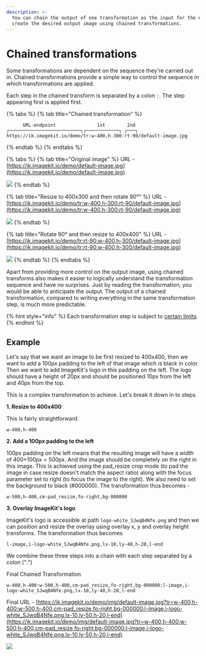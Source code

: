 ```yaml
---
description: >-
  You can chain the output of one transformation as the input for the next to
  create the desired output image using chained transformations.
---
```


# Chained transformations

Some transformations are dependent on the sequence they're carried out in. Chained transformations provide a simple way to control the sequence in which transformations are applied.

Each step in the chained transform is separated by a colon `:`. The step appearing first is applied first.                      

{% tabs %}
{% tab title="Chained transformation" %}
```markup
      URL-endpoint               1st        2nd                                  
┌──────────────────────────┐┌────────────┐ ┌───┐
https://ik.imagekit.io/demo/tr:w-400,h-300:rt-90/default-image.jpg
```
{% endtab %}
{% endtabs %}

{% tabs %}
{% tab title="Original image" %}
URL - [https://ik.imagekit.io/demo/default-image.jpg](https://ik.imagekit.io/demo/default-image.jpg)

![](https://ik.imagekit.io/demo/default-image.jpg)
{% endtab %}

{% tab title="Resize to 400x300 and then rotate 90°" %}
URL - [https://ik.imagekit.io/demo/tr:w-400,h-300:rt-90/default-image.jpg](https://ik.imagekit.io/demo/tr:w-400,h-300:rt-90/default-image.jpg)

![](https://ik.imagekit.io/demo/tr:w-400,h-300:rt-90/default-image.jpg)
{% endtab %}

{% tab title="Rotate 90° and then resize to 400x400" %}
URL - [https://ik.imagekit.io/demo/tr:rt-90:w-400,h-300/default-image.jpg](https://ik.imagekit.io/demo/tr:rt-90:w-400,h-300/default-image.jpg)

![](https://ik.imagekit.io/demo/tr:rt-90:w-400,h-300/default-image.jpg)
{% endtab %}
{% endtabs %}

Apart from providing more control on the output image, using chained transforms also makes it easier to logically understand the transformation sequence and have no surprises. Just by reading the transformation, you would be able to anticipate the output. The output of a chained transformation, compared to writing everything in the same transformation step, is much more predictable.

{% hint style="info" %}
Each transformation step is subject to [certain limits](../../limits-and-troubleshooting/limits.md#image-limits).
{% endhint %}

## Example

Let's say that we want an image to be first resized to 400x400, then we want to add a 100px padding to the left of that image which is black in color. Then we want to add ImageKit's logo in this padding on the left. The logo should have a height of 20px and should be positioned 10px from the left and 40px from the top.

This is a complex transformation to achieve. Let's break it down in to steps.

**1. Resize to 400x400**

This is fairly straightforward.

`w-400,h-400`

**2. Add a 100px padding to the left**

100px padding on the left means that the resulting image will have a width of 400+100px = 500px. And the image should be completely on the right in this image. This is achieved using the pad_resize crop mode (to pad the image in case resize doesn't match the aspect ratio) along with the focus parameter set to right (to focus the image to the right). We also need to set the background to black (#000000). The transformation thus becomes -

`w-500,h-400,cm-pad_resize,fo-right,bg-000000`

**3. Overlay ImageKit's logo**

ImageKit's logo is accessible at path `logo-white_SJwqB4Nfe.png` and then we can position and resize the overlay using overlay x, y and overlay height transforms. The transformation thus becomes

`l-image,i-logo-white_SJwqB4Nfe.png,lx-10,ly-40,h-20,l-end`

We combine these three steps into a chain with each step separated by a colon (":")

Final Chained Transformation

`w-400,h-400:w-500,h-400,cm-pad_resize,fo-right,bg-000000:l-image,i-logo-white_SJwqB4Nfe.png,lx-10,ly-40,h-20,l-end`

Final URL - [https://ik.imagekit.io/demo/img/default-image.jpg?tr=w-400,h-400:w-500,h-400,cm-pad_resize,fo-right,bg-000000:l-image,i-logo-white_SJwqB4Nfe.png,lx-10,ly-50,h-20,l-end](https://ik.imagekit.io/demo/img/default-image.jpg?tr=w-400,h-400:w-500,h-400,cm-pad_resize,fo-right,bg-000000:l-image,i-logo-white_SJwqB4Nfe.png,lx-10,ly-50,h-20,l-end)

![](https://ik.imagekit.io/demo/img/default-image.jpg?tr=w-400,h-400:w-500,h-400,cm-pad_resize,fo-right,bg-000000:l-image,i-logo-white_SJwqB4Nfe.png,lx-10,ly-50,h-20,l-end)
